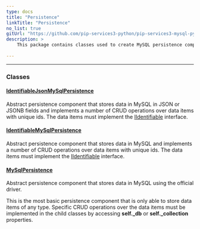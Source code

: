 ```yaml
---
type: docs
title: "Persistence"
linkTitle: "Persistence"
no_list: true
gitUrl: "https://github.com/pip-services3-python/pip-services3-mysql-python"
description: >
    This package contains classes used to create MySQL persistence components.
    
---
```

---

<div class="module-body"> 

### Classes

#### [IdentifiableJsonMySqlPersistence](identifiable_json_mysql_persistence)
Abstract persistence component that stores data in MySQL in JSON or JSONB fields
and implements a number of CRUD operations over data items with unique ids.
The data items must implement the [IIdentifiable](../../commons/data/iidentifiable) interface.


#### [IdentifiableMySqlPersistence](identifiable_mysql_persistence)
Abstract persistence component that stores data in MySQL
and implements a number of CRUD operations over data items with unique ids.
The data items must implement the [IIdentifiable](../../commons/data/iidentifiable) interface.

#### [MySqlPersistence](mysql_persistence)
Abstract persistence component that stores data in MySQL using the official driver.

This is the most basic persistence component that is only
able to store data items of any type. Specific CRUD operations
over the data items must be implemented in the child classes by
accessing **self._db** or **self._collection** properties.

</div>
